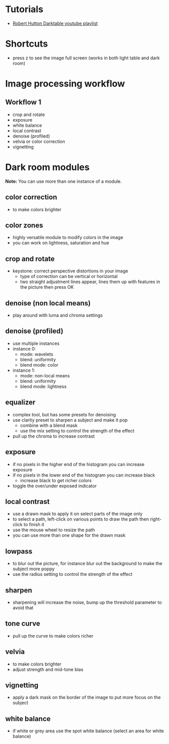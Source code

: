 # Tutorials
- [Robert Hutton Darktable youtube playlist](https://www.youtube.com/playlist?list=PLmvlUro_Up1NBX7VK8UUuyWo1B468zEA0)

# Shortcuts
- press z to see the image full screen (works in both light table and dark room)

# Image processing workflow
## Workflow 1
- crop and rotate
- exposure
- white balance
- local contrast
- denoise (profiled)
- velvia or color correction
- vignetting

# Dark room modules
**Note:** You can use more than one instance of a module.

## color correction
- to make colors brighter

## color zones
- highly versatile module to modify colors in the image
- you can work on lightness, saturation and hue

## crop and rotate
- keystone: correct perspective distortions in your image
  - type of correction can be vertical or horizontal
  - two straight adjustment lines appear, lines them up with features in the picture then press OK

## denoise (non local means)
- play around with luma and chroma settings

## denoise (profiled)
- use multiple instances
- instance 0:
  - mode: wavelets
  - blend: uniformity
  - blend mode: color
- instance 1:
  - mode: non-local means
  - blend: uniformity
  - blend mode: lightness

## equalizer
- complex tool, but has some presets for denoising
- use clarity preset to sharpen a subject and make it pop
  - combine with a blend mask
  - use the mix setting to control the strength of the effect
- pull up the chroma to increase contrast

## exposure
- if no pixels in the higher end of the histogram you can increase exposure
- if no pixels in the lower end of the histogram you can increase black
  - increase black to get richer colors
- toggle the over/under exposed indicator

## local contrast
- use a drawn mask to apply it on select parts of the image only
- to select a path, left-click on various points to draw the path then right-click to finish it
- use the mouse wheel to resize the path
- you can use more than one shape for the drawn mask

## lowpass
- to blur out the picture, for instance blur out the background to make the subject more poppy
- use the radius setting to control the strength of the effect

## sharpen
- sharpening will increase the noise, bump up the threshold parameter to avoid that

## tone curve
- pull up the curve to make colors richer

## velvia
- to make colors brighter
- adjust strength and mid-tone bias

## vignetting
- apply a dark mask on the border of the image to put more focus on the subject

## white balance
- if white or grey area use the spot white balance (select an area for white balance)

